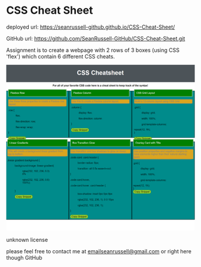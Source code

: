 # CSS Cheat Sheet

deployed url:
https://seanrussell-github.github.io/CSS-Cheat-Sheet/

GitHub url:
https://github.com/SeanRussell-GitHub/CSS-Cheat-Sheet.git

Assignment is to create a webpage with 2 rows of 3 boxes (using CSS 'flex') which contain 6 different CSS cheats.

<img width="527" alt="Day Planner screenshot" src="https://github.com/SeanRussell-GitHub/CSS-Cheat-Sheet/blob/master/CSScheatsheetSnip.PNG">

unknown license

please feel free to contact me at emailseanrussell@gmail.com or right here though GitHub 
